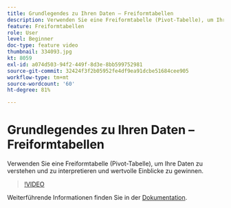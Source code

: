 ```yaml
---
title: Grundlegendes zu Ihren Daten – Freiformtabellen
description: Verwenden Sie eine Freiformtabelle (Pivot-Tabelle), um Ihre Daten zu verstehen und zu interpretieren und wertvolle Einblicke zu gewinnen.
feature: Freiformtabellen
role: User
level: Beginner
doc-type: feature video
thumbnail: 334093.jpg
kt: 8059
exl-id: a074d503-94f2-449f-8d3e-8bb599752981
source-git-commit: 32424f3f2b05952fe4df9ea91dcbe51684cee905
workflow-type: tm+mt
source-wordcount: '60'
ht-degree: 81%

---
```


# Grundlegendes zu Ihren Daten – Freiformtabellen

Verwenden Sie eine Freiformtabelle (Pivot-Tabelle), um Ihre Daten zu verstehen und zu interpretieren und wertvolle Einblicke zu gewinnen.

>[!VIDEO](https://video.tv.adobe.com/v/334093/?quality=12&learn=on)

Weiterführende Informationen finden Sie in der [Dokumentation](https://experienceleague.adobe.com/docs/analytics/analyze/analysis-workspace/visualizations/freeform-table/freeform-table.html?lang=en).
